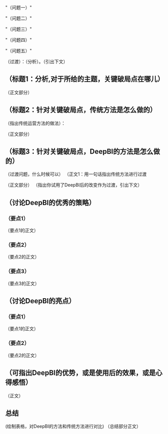 "（问题一）"

"（问题二）"

"（问题三）"

"（问题四）"

"（问题五）"

（过渡）：（分析）。（引出下文）

## **（标题1：分析,对于所给的主题，关键破局点在哪儿）**

（正文部分）
## **（标题2：针对关键破局点，传统方法是怎么做的）**

（指出传统运营方法的做法）：

（正文部分）
## **（标题3：针对关键破局点，DeepBI的方法是怎么做的）**

（过渡问题，什么时候可以）
（正文1：用一句话指出传统方法进行过渡

（正文部分）
（指出你试用了DeepBI后的改变作为过渡，引出下文）
## **（讨论DeepBI的优秀的策略）**

### **（要点1）**

（要点1的正文）
### **（要点2）**
（要点2的正文）

### **（要点3）**
（要点3的正文）

## **（讨论DeepBI的亮点）**
### **（要点1）**
（要点1的正文）
### **（要点2）**
（要点2的正文）

## **（可指出DeepBI的优势，或是使用后的效果，或是心得感悟）**

（正文）

## **总结**
(绘制表格，对DeepBI的方法和传统方法进行对比)
（总结部分正文）